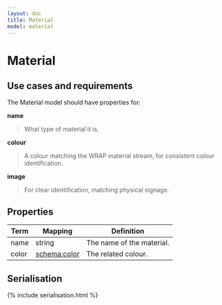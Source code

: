```yaml
---
layout: doc
title: Material
model: material
---
```


# Material

## Use cases and requirements

The Material  model should have properties for:

**name**

> What type of material it is.

**colour**

> A colour matching the WRAP material stream, for consistent colour identification.

**image**

> For clear identification, matching physical signage.


## Properties

Term     | Mapping | Definition
---------|---------|-----------
name | string | The name of the material.
color | [schema:color](https://schema.org/color) | The related colour.


## Serialisation

{% include serialisation.html %}




